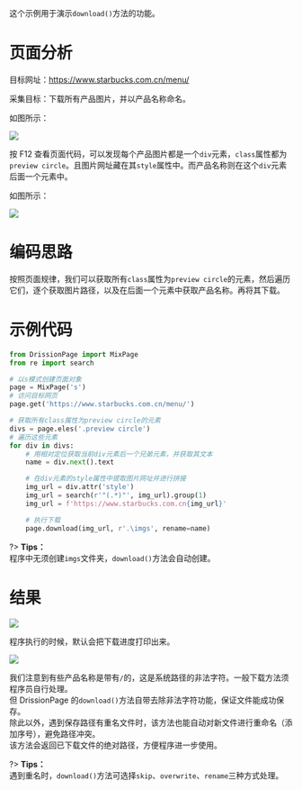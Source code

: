 这个示例用于演示`download()`方法的功能。

# 页面分析

目标网址：https://www.starbucks.com.cn/menu/

采集目标：下载所有产品图片，并以产品名称命名。

如图所示：

![](https://gitee.com/g1879/DrissionPage-demos/raw/master/pics/QQ%E6%88%AA%E5%9B%BE20220117233111.jpg)

按 F12 查看页面代码，可以发现每个产品图片都是一个`div`元素，`class`属性都为`preview circle`。且图片网址藏在其`style`属性中。而产品名称则在这个`div`元素后面一个元素中。

如图所示：

![](https://gitee.com/g1879/DrissionPage-demos/raw/master/pics/QQ%E6%88%AA%E5%9B%BE20220117233229.jpg)

# 编码思路

按照页面规律，我们可以获取所有`class`属性为`preview circle`的元素，然后遍历它们，逐个获取图片路径，以及在后面一个元素中获取产品名称。再将其下载。

# 示例代码

```python
from DrissionPage import MixPage
from re import search

# 以s模式创建页面对象
page = MixPage('s')
# 访问目标网页
page.get('https://www.starbucks.com.cn/menu/')

# 获取所有class属性为preview circle的元素
divs = page.eles('.preview circle')
# 遍历这些元素
for div in divs:
    # 用相对定位获取当前div元素后一个兄弟元素，并获取其文本
    name = div.next().text

    # 在div元素的style属性中提取图片网址并进行拼接
    img_url = div.attr('style')
    img_url = search(r'"(.*)"', img_url).group(1)
    img_url = f'https://www.starbucks.com.cn{img_url}'

    # 执行下载
    page.download(img_url, r'.\imgs', rename=name)
```

?> **Tips：** <br>程序中无须创建`imgs`文件夹，`download()`方法会自动创建。

# 结果

![](https://gitee.com/g1879/DrissionPage-demos/raw/master/pics/QQ%E6%88%AA%E5%9B%BE20220117234300.jpg)

程序执行的时候，默认会把下载进度打印出来。

![](https://gitee.com/g1879/DrissionPage-demos/raw/master/pics/QQ%E6%88%AA%E5%9B%BE20220117234232.jpg)

我们注意到有些产品名称是带有`/`的，这是系统路径的非法字符。一般下载方法须程序员自行处理。  
但 DrissionPage 的`download()`方法自带去除非法字符功能，保证文件能成功保存。  
除此以外，遇到保存路径有重名文件时，该方法也能自动对新文件进行重命名（添加序号），避免路径冲突。  
该方法会返回已下载文件的绝对路径，方便程序进一步使用。

?> **Tips：** <br>遇到重名时，`download()`方法可选择`skip`、`overwrite`、`rename`三种方式处理。